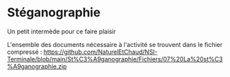 # Stéganographie

Un petit intermède pour ce faire plaisir

L'ensemble des documents nécessaire à l'activité se trouvent dans le fichier compressé : https://github.com/NaturelEtChaud/NSI-Terminale/blob/main/St%C3%A9ganographie/Fichiers/07%20La%20st%C3%A9ganographie.zip
